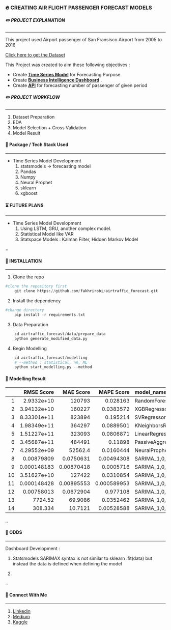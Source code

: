 


### :fire: CREATING AIR FLIGHT PASSENGER FORECAST MODELS
#####   :pencil2: PROJECT EXPLANATION 
---


This project used Airport passenger of San Fransisco Airport from 2005 to 2016
 
[Click here to get the Dataset](https://www.kaggle.com/san-francisco/sf-air-traffic-passenger-and-landings-statistics/)
 
This Project was created to aim these following objectives : 

- Create **[Time Series Model](https://github.com/fakhrirobi/airtraffic_forecast)** for Forecasting Purpose.
- Create **[Business Intelligence Dashboard](https://github.com/fakhrirobi/forecast_passenger_BI)** .
- Create **[API](https://flightpassangerforecast.herokuapp.com/docs)** for forecasting number of passenger of given period
    
##### :pencil2: PROJECT WORKFLOW 
---
1. Dataset Preparation 
2. EDA
3. Model Selection + Cross Validation
4. Model Result


#### :wrench: Package / Tech Stack Used  
---

   
- Time Series Model Development 
    1. statsmodels -> forecasting model 
    2. Pandas 
    3. Numpy
    4. Neural Prophet 
    5. sklearn
    6. xgboost

#### :hourglass: FUTURE PLANS 
---
- Time Series Model Development 
    1. Using LSTM, GRU, another complex model.
    2. Statistical Model like VAR 
    3. Statspace Models : Kalman Filter, Hidden Markov Model 

=

#### :hammer: INSTALLATION 
---
1. Clone the repo
```python
#clone the repository first 
    git clone https://github.com/fakhrirobi/airtraffic_forecast.git
```
2. Install the dependency 
```python
#change directory 
    pip install -r requirements.txt

```
3. Data Preparation 
```python
    cd airtraffic_forecast/data/prepare_data
    python generate_modified_data.py 
```

4. Begin Modelling 
```python
    cd airtraffic_forecast/modelling
    # --method : statistical, nn, ML 
    python start_modelling.py --method 
```
#### :green_book: Modelling Result 

|    |     RMSE Score |       MAE Score |   MAPE Score | model_name                                               |
|---:|---------------:|----------------:|-------------:|:---------------------------------------------------------|
|  1 |    2.9332e+10  | 120793          |  0.028163    | RandomForestRegressor                                    |
|  2 |    3.94132e+10 | 160227          |  0.0383572   | XGBRegressor                                             |
|  3 |    8.33301e+11 | 823894          |  0.195214    | SVRegressor                                              |
|  4 |    1.98349e+11 | 364297          |  0.0889501   | KNeighborsRegressor                                      |
|  5 |    1.51227e+11 | 323093          |  0.0806871   | LinearRegression                                         |
|  6 |    3.45687e+11 | 484491          |  0.11898     | PassiveAggressiveRegressor                               |
|  7 |    4.29552e+09 |  52562.4        |  0.0160444   | NeuralProphet_hidden_layer3_epoch_3_weekly_seasonality12 |
|  8 |    0.00879809  |      0.0750631  |  0.00494308  | SARIMA_1,0,1_1,0,1,12_ts_log                             |
|  9 |    0.000148183 |      0.00870418 |  0.0005716   | SARIMA_1,0,1_1,0,1,12_ts_log_moving_avg                  |
|  10 |    3.51627e+10 | 127422          |  0.0310854   | SARIMA_1,0,1_1,0,1,12_ts_moving_avg                      |
|  11 |    0.000148428 |      0.00895553 |  0.000589953 | SARIMA_1,0,1_1,0,1,12_ts_log_ewma                        |
|  12 |    0.00758013  |      0.0672904  |  0.977108    | SARIMA_1,0,1_1,0,1,12_ts_log_ewma_diff                   |
|  13 | 7724.52        |     69.9086     |  0.0352462   | SARIMA_1,0,1_1,0,1,12_sqrt_ts                            |
|  14 |  308.334       |     10.7121     |  0.00528588  | SARIMA_1,0,1_1,0,1,12_moving_avg_sqrt                    |


..
#### :closed_book: ODDS 
---
Dashboard Development : 

 1. Statsmodels SARIMAX syntax is not similar to sklearn .fit(data) but instead the data is defined when defining the model 
   
 2. 
   



..

#### :email: Connect With Me 
---
1. [Linkedin](https://www.linkedin.com/in/fakhrirobi/)
2. [Medium](https://www.medium.com/@fakhrirobi.fra/)
3. [Kaggle](https://www.kaggle.com/fakhrirobi/)